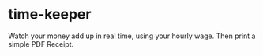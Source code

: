 # time-keeper
Watch your money add up in real time, using your hourly wage.
Then print a simple PDF Receipt.
